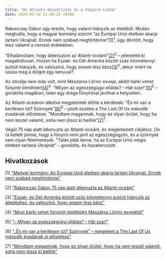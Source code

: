 ```yaml
---
title: "Az Atlanti-átszállítás és a fűnyíró titka"
date: 2025-03-10 11:30:25 +0100
---
```


Rakonczay Gábor úgy érezte, hogy valami hiányzik az életéből. Miután megtudta, hogy a magyar kormány szerint "az Európai Unió életben akarja tartani Ukrajnát. Ennek nem szabad megtörténnie"<a href="https://telex.hu/belfold/2025/03/09/magyarorszag-kormany-ukrajna-europai-unio">[1]</a><sup>1</sup>, úgy döntött, hogy tesz valamit a nemzet érdekében.

"Elhatároztam, hogy átkenuzom az Atlanti-óceánt"<a href="https://telex.hu/sport/2025/03/08/rakonczay-gabor-75-nap-alatt-atkenuzta-az-atlanti-oceant">[2]</a><sup>2</sup> – jelentette ki magabiztosan. Hiszen ha Észak- és Dél-Amerika között száz kilométernyi autóút hiányzik, és valószínű, hogy sosem lesz kész<a href="https://telex.hu/eszkombajn/2024/11/26/darien-hezag-kozep-amerika-lehetetlen-atkeles-panama">[3]</a><sup>3</sup>, akkor miért ne ússza meg a dolgot egy kenuval?

Az úticélja nem más volt, mint Mészáros Lőrinc exveje, akitől bárki vehet fűnyírót ötmillióért<a href="https://g7.hu/vallalat/20250310/most-barki-vehet-funyirot-otmillioert-meszaros-lorinc-exvejetol/">[4]</a><sup>4</sup>. "Milyen az egészségügyi ellátás? – Hát szar!"<a href="https://telex.hu/video/2025/03/09/magyar-orvosi-kamara-tuntetes-egeszsegugy-kormany-takacs-peter">[5]</a><sup>5</sup> – gondolta magában, talán egy drága fűnyíróval javíthat a helyzeten.

Az Atlanti-óceánon átkelve megjelentek előtte a kérdések: "És mi van a kerítésen túl? Szörnyek"<a href="https://telex.hu/after/2025/03/09/the-last-of-us-hbo-max-masodik-evad-elozetes">[6]</a><sup>6</sup> – jutott eszébe a The Last Of Us második évadának előzetese. "Mondtam magamnak, hogy ez olyan őrület, hogy ha nem teszel valamit, soha nem jössz ki belőle"<a href="https://telex.hu/kulfold/2025/03/09/caroline-darian-dominique-pelicot-per-szexualis-eroszak-kabitoszer">[7]</a><sup>7</sup>.

Végül 75 nap alatt átkenuzta az Atlanti-óceánt, és megérkezett céljához. De rá kellett jönnie, hogy a fűnyíró nem javít az egészségügyön, és a szörnyek sem olyan félelmetesek. "Talán jobb lenne, ha az Európai Unió mégis életben tartaná Ukrajnát" – gondolta, és hazakenuzott.

## Hivatkozások

[1] <a href="https://telex.hu/belfold/2025/03/09/magyarorszag-kormany-ukrajna-europai-unio">"Magyar kormány: Az Európai Unió életben akarja tartani Ukrajnát. Ennek nem szabad megtörténnie"</a>

[2] <a href="https://telex.hu/sport/2025/03/08/rakonczay-gabor-75-nap-alatt-atkenuzta-az-atlanti-oceant">"Rakonczay Gábor 75 nap alatt átkenuzta az Atlanti-óceánt"</a>

[3] <a href="https://telex.hu/eszkombajn/2024/11/26/darien-hezag-kozep-amerika-lehetetlen-atkeles-panama">"Észak- és Dél-Amerika között száz kilométernyi autóút hiányzik az átkeléshez, és valószínű, hogy sosem lesz kész"</a>

[4] <a href="https://g7.hu/vallalat/20250310/most-barki-vehet-funyirot-otmillioert-meszaros-lorinc-exvejetol/">"Most bárki vehet fűnyírót ötmillióért Mészáros Lőrinc exvejétől"</a>

[5] <a href="https://telex.hu/video/2025/03/09/magyar-orvosi-kamara-tuntetes-egeszsegugy-kormany-takacs-peter">"– Milyen az egészségügyi ellátás? – Hát szar!"</a>

[6] <a href="https://telex.hu/after/2025/03/09/the-last-of-us-hbo-max-masodik-evad-elozetes">"„És mi van a kerítésen túl? Szörnyek” – megjelent a The Last Of Us második évadának új előzetese"</a>

[7] <a href="https://telex.hu/kulfold/2025/03/09/caroline-darian-dominique-pelicot-per-szexualis-eroszak-kabitoszer">"Mondtam magamnak, hogy ez olyan őrület, hogy ha nem teszel valamit, soha nem jössz ki belőle"</a>